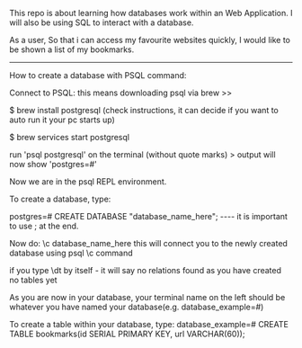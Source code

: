 This repo is about learning how databases work within an Web Application.  I will also be using SQL to interact with a database.


As a user,
So that i can access my favourite websites quickly,
I would like to be shown a list of my bookmarks.

--------------

How to create a database with PSQL command:

Connect to PSQL: this means downloading psql via brew >>

$ brew install postgresql (check instructions, it can decide if you want to auto run it your pc starts up)

$ brew services start postgresql

run 'psql postgresql' on the terminal (without quote marks) > output will now show 'postgres=#'

Now we are in the psql REPL environment.

To create a database, type:

postgres=# CREATE DATABASE "database_name_here"; ---- it is important to use ; at the end.

Now do: \c database_name_here
this will connect you to the newly created database using psql \c command

if you type \dt by itself - it will say no relations found as you have created no tables yet

As you are now in your database, your terminal name on the left should be whatever you have named your database(e.g. database_example=#)

To create a table within your database, type:
database_example=# CREATE TABLE bookmarks(id SERIAL PRIMARY KEY, url VARCHAR(60));

